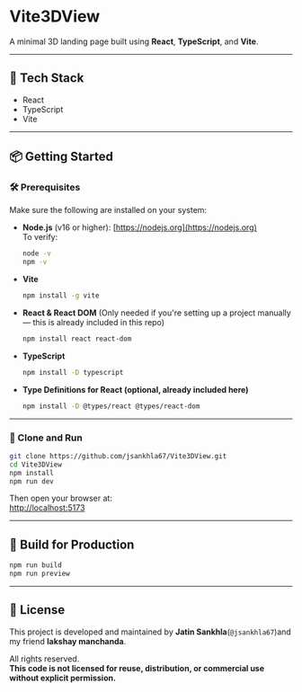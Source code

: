 # Vite3DView

A minimal 3D landing page built using **React**, **TypeScript**, and **Vite**.

---

## 🚀 Tech Stack
- React  
- TypeScript  
- Vite  

---

## 📦 Getting Started

### 🛠 Prerequisites

Make sure the following are installed on your system:

- **Node.js** (v16 or higher): [https://nodejs.org](https://nodejs.org)  
  To verify:
  ```bash
  node -v
  npm -v
  ```

- **Vite**
  ```bash
  npm install -g vite
  ```

- **React & React DOM**
  (Only needed if you're setting up a project manually — this is already included in this repo)
  ```bash
  npm install react react-dom
  ```

- **TypeScript**
  ```bash
  npm install -D typescript
  ```

- **Type Definitions for React (optional, already included here)**
  ```bash
  npm install -D @types/react @types/react-dom
  ```

---

### 🚀 Clone and Run

```bash
git clone https://github.com/jsankhla67/Vite3DView.git
cd Vite3DView
npm install
npm run dev
```

Then open your browser at:  
[http://localhost:5173](http://localhost:5173)

---

## 📁 Build for Production

```bash
npm run build
npm run preview
```

---

## 📄 License

This project is developed and maintained by **Jatin Sankhla**(`@jsankhla67`)and my friend **lakshay manchanda**.

All rights reserved.  
**This code is not licensed for reuse, distribution, or commercial use without explicit permission.**
